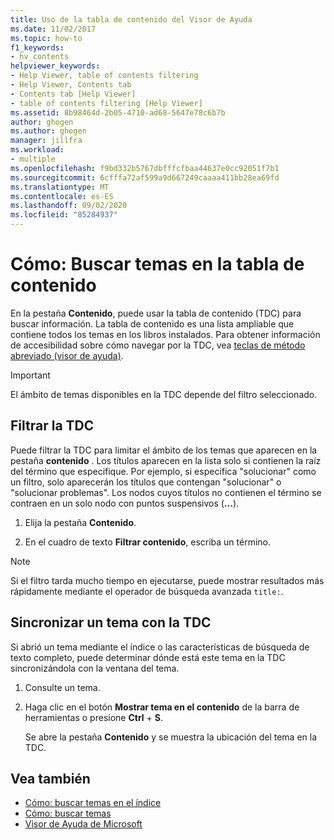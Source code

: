 ```yaml
---
title: Uso de la tabla de contenido del Visor de Ayuda
ms.date: 11/02/2017
ms.topic: how-to
f1_keywords:
- hv_contents
helpviewer_keywords:
- Help Viewer, table of contents filtering
- Help Viewer, Contents tab
- Contents tab [Help Viewer]
- table of contents filtering [Help Viewer]
ms.assetid: 8b98464d-2b05-4710-ad68-5647e78c6b7b
author: ghogen
ms.author: ghogen
manager: jillfra
ms.workload:
- multiple
ms.openlocfilehash: f9bd332b5767dbfffcfbaa44637e0cc92051f7b1
ms.sourcegitcommit: 6cfffa72af599a9d667249caaaa411bb28ea69fd
ms.translationtype: MT
ms.contentlocale: es-ES
ms.lasthandoff: 09/02/2020
ms.locfileid: "85284937"
---
```

# Cómo: Buscar temas en la tabla de contenido

En la pestaña **Contenido**, puede usar la tabla de contenido (TDC) para buscar información. La tabla de contenido es una lista ampliable que contiene todos los temas en los libros instalados. Para obtener información de accesibilidad sobre cómo navegar por la TDC, vea [teclas de método abreviado (visor de ayuda)](../help-viewer/shortcut-keys.md).

> [!IMPORTANT]
> El ámbito de temas disponibles en la TDC depende del filtro seleccionado.

## Filtrar la TDC

Puede filtrar la TDC para limitar el ámbito de los temas que aparecen en la pestaña **contenido** . Los títulos aparecen en la lista solo si contienen la raíz del término que especifique. Por ejemplo, si especifica "solucionar" como un filtro, solo aparecerán los títulos que contengan "solucionar" o "solucionar problemas". Los nodos cuyos títulos no contienen el término se contraen en un solo nodo con puntos suspensivos (**...**).

1. Elija la pestaña **Contenido**.

2. En el cuadro de texto **Filtrar contenido**, escriba un término.

> [!NOTE]
> Si el filtro tarda mucho tiempo en ejecutarse, puede mostrar resultados más rápidamente mediante el operador de búsqueda avanzada `title:`.

## Sincronizar un tema con la TDC

Si abrió un tema mediante el índice o las características de búsqueda de texto completo, puede determinar dónde está este tema en la TDC sincronizándola con la ventana del tema.

1. Consulte un tema.

2. Haga clic en el botón **Mostrar tema en el contenido** de la barra de herramientas o presione **Ctrl** + **S**.

     Se abre la pestaña **Contenido** y se muestra la ubicación del tema en la TDC.

## Vea también

- [Cómo: buscar temas en el índice](../help-viewer/find-topics-index.md)
- [Cómo: buscar temas](../help-viewer/find-topics.md)
- [Visor de Ayuda de Microsoft](../help-viewer/overview.md)